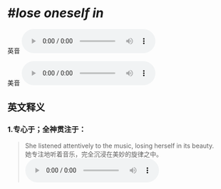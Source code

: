 # ***\#lose oneself in*** 
英音
<audio src="./media/lose oneself in1_AAC.aac" controls="controls"></audio>

美音
<audio src="./media/lose oneself in2_AAC.aac" controls="controls"></audio>



  

英文释义
---
### 1.**专心于；全神贯注于：**  

 > She listened attentively to the music, losing herself in its beauty.   
 > 她专注地听着音乐，完全沉浸在美妙的旋律之中。    
<audio src="./media/lose-10.aac" controls="controls"></audio>


